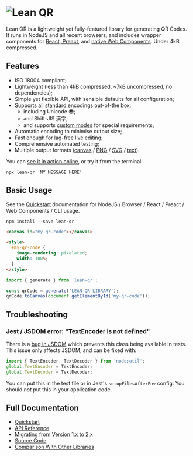 # <img src="https://qr.davidje13.com/resources/logo.svg" alt="Lean QR" />

Lean QR is a lightweight yet fully-featured library for generating QR Codes. It
runs in NodeJS and all recent browsers, and includes wrapper components for
[React, Preact](https://qr.davidje13.com/docs/#extras_react), and
[native Web Components](https://qr.davidje13.com/docs/#webcomponent). Under 4kB
compressed.

## Features

- ISO 18004 compliant;
- Lightweight (less than 4kB compressed, ~7kB uncompressed, no dependencies);
- Simple yet flexible API, with sensible defaults for all configuration;
- Supports all [standard encodings](https://qr.davidje13.com/docs/#mode)
  out-of-the box:
  - including Unicode 😎;
  - and Shift-JIS 漢字;
  - and supports [custom modes](https://qr.davidje13.com/docs/#custom-modes) for
    special requirements;
- Automatic encoding to minimise output size;
- [Fast enough for lag-free live editing](https://qr.davidje13.com/docs/#comparison);
- Comprehensive automated testing;
- Multiple output formats
  ([canvas](https://qr.davidje13.com/docs/#Bitmap2D_toCanvas) /
  [PNG](https://qr.davidje13.com/docs/#toPngBuffer) /
  [SVG](https://qr.davidje13.com/docs/#toSvgSource) /
  [text](https://qr.davidje13.com/docs/#Bitmap2D_toString)).

You can [see it in action online](https://qr.davidje13.com/), or try it from the
terminal:

```shell
npx lean-qr 'MY MESSAGE HERE'
```

## Basic Usage

See the [Quickstart](https://qr.davidje13.com/docs/#quickstart) documentation
for NodeJS / Browser / React / Preact / Web Components / CLI usage.

```shell
npm install --save lean-qr
```

```html
<canvas id="my-qr-code"></canvas>

<style>
  #my-qr-code {
    image-rendering: pixelated;
    width: 100%;
  }
</style>
```

```javascript
import { generate } from 'lean-qr';

const qrCode = generate('LEAN-QR LIBRARY');
qrCode.toCanvas(document.getElementById('my-qr-code'));
```

## Troubleshooting

### Jest / JSDOM error: "TextEncoder is not defined"

There is a [bug in JSDOM](https://github.com/jsdom/jsdom/issues/2524) which
prevents this class being available in tests. This issue only affects JSDOM, and
can be fixed with:

```js
import { TextEncoder, TextDecoder } from 'node:util';
global.TextEncoder = TextEncoder;
global.TextDecoder = TextDecoder;
```

You can put this in the test file or in Jest's `setupFilesAfterEnv` config. You
should _not_ put this in your application code.

## Full Documentation

- [Quickstart](https://qr.davidje13.com/docs/#quickstart)
- [API Reference](https://qr.davidje13.com/docs/#api)
- [Migrating from Version 1.x to 2.x](https://qr.davidje13.com/docs/#v2)
- [Source Code](https://github.com/davidje13/lean-qr)
- [Comparison With Other Libraries](https://qr.davidje13.com/docs/#comparison)
